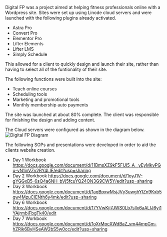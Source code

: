 Digital FP was a project aimed at helping fitness professionals online with a Wordpress site.
Sites were set up using Linode cloud servers and were launched with the following plugins already activated. 
- Astra Pro
- Convert Pro
- Elementor Pro
- Lifter Elements
- Lifter LMS
- Simply Schedule

This allowed for a client to quickly design and launch their site, rather than having to select all of the funtionality of their site.

The following functions were built into the site:
- Teach online courses
- Scheduling tools
- Marketing and promotional tools
- Monthly membership auto payments

The site was launched at about 80% complete. The client was responsible for finishing the design and adding content.

The Cloud servers were configured as shown in the diagram below. 
![Digital FP Diagram](https://user-images.githubusercontent.com/89550625/151855653-3ef7ea7b-79d4-4127-9561-ff9da5d117f2.png)

The following SOPs and presentations were developed in order to aid the clients website creation. 

- Day 1 Workbook https://docs.google.com/document/d/11BmsXZ9kF5FUI5_A__yEyMkvPGu-vN1inVZv2RY4LIE/edit?usp=sharing
- Day 2 Workbook https://docs.google.com/document/d/1oyJ1V-gYGGxB5-6sQ4a6NH_bVj5fcuYQ24ON3G9CW5Y/edit?usp=sharing
- Day 3 Workbook https://docs.google.com/document/d/1aqBpxwMsjJVy3uwghYIZn9Kxb5qw4MzuClENth6y4mk/edit?usp=sharing
- Day 6 Workbook https://docs.google.com/document/d/17YVwKji7JWS0Lb7sllx6aALIJ6yj1YAjrmbjFbgTk40/edit
- Day 7 Workbook https://docs.google.com/document/d/1oXrMpcXWdBaZ_vm44mpGm-hZRik6ByHSeAW2bS5w0cc/edit?usp=sharing
